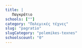 ```yaml
---
title: |
   Παγκράτιο
schools: [""]
category: "Πολεμικές τέχνες"
slug: "pagratio"
slugCategory: "polemikes-texnes"
schoolscount: "0"
---
```


